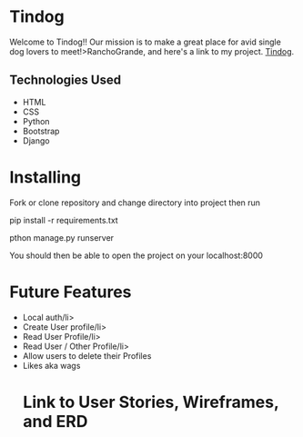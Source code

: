 <h1>Tindog</h1>
Welcome to Tindog!! Our mission is to make a great place for avid single dog lovers to meet!>RanchoGrande</a>, and here's a link to my project. <a href="https://github.com/DBenav27/Project-3">Tindog</a>.

<h2>Technologies Used</h2>
<ul>
<li>HTML</li>
<li>CSS</li>
<li>Python</li>
<li>Bootstrap</li>
<li>Django</li>
</ul>

<h1>Installing</h1>
<p>Fork or clone repository and change directory into project then run</p>
<p>pip install -r requirements.txt</p>
<p>pthon manage.py runserver</p>
<p>You should then be able to open the project on your localhost:8000</p>


<h1>Future Features</h1>
<ul>
<li>Local auth/li>
<li>Create User profile/li>
<li>Read User Profile/li>
<li>Read User / Other Profile/li>
<li>Allow users to delete their Profiles</li>
<li>Likes aka wags</li>

<h1>Link to User Stories, Wireframes, and ERD</h1>
<a href="https://trello.com/b/qKayYZMI/project-3>Trello</a>

<li>Likes aka wags</li>
